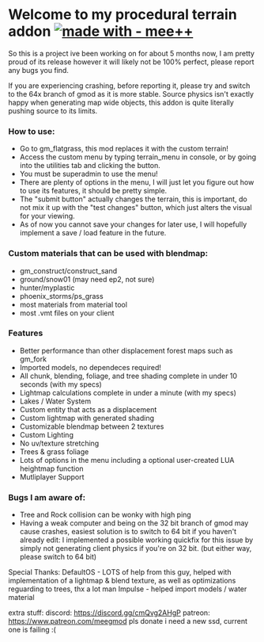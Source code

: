 # Welcome to my procedural terrain addon [![made with - mee++](https://img.shields.io/badge/made_with-mee%2B%2B-2ea44f)](https://)  

So this is a project ive been working on for about 5 months now, I am pretty proud of its release however it will likely not be 100% perfect, please report any bugs you find.

If you are experiencing crashing, before reporting it, please try and switch to the 64x branch of gmod as it is more stable. Source physics isn't exactly happy when generating map wide objects, this addon is quite literally pushing source to its limits.

### How to use:
- Go to gm_flatgrass, this mod replaces it with the custom terrain!
- Access the custom menu by typing terrain_menu in console, or by going into the utilities tab and clicking the button.
- You must be superadmin to use the menu!
- There are plenty of options in the menu, I will just let you figure out how to use its features, it should be pretty simple.
- The "submit button" actually changes the terrain, this is important, do not mix it up with the "test changes" button, which just alters the visual for your viewing.
- As of now you cannot save your changes for later use, I will hopefully implement a save / load feature in the future.

### Custom materials that can be used with blendmap:
- gm_construct/construct_sand
- ground/snow01 (may need ep2, not sure)
- hunter/myplastic
- phoenix_storms/ps_grass
- most materials from material tool
- most .vmt files on your client

### Features
- Better performance than other displacement forest maps such as gm_fork
- Imported models, no dependeces required!
- All chunk, blending, foliage, and tree shading complete in under 10 seconds (with my specs)
- Lightmap calculations complete in under a minute (with my specs)
- Lakes / Water System
- Custom entity that acts as a displacement
- Custom lightmap with generated shading
- Customizable blendmap between 2 textures
- Custom Lighting
- No uv/texture stretching
- Trees & grass foliage
- Lots of options in the menu including a optional user-created LUA heightmap function
- Mutliplayer Support

### Bugs I am aware of:
- Tree and Rock collision can be wonky with high ping
- Having a weak computer and being on the 32 bit branch of gmod may cause crashes, easiest solution is to switch to 64 bit if you haven't already
edit: I implemented a possible working quickfix for this issue by simply not generating client physics if you're on 32 bit. (but either way, please switch to 64 bit)

Special Thanks:
DefaultOS - LOTS of help from this guy, helped with implementation of a lightmap & blend texture, as well as optimizations reguarding to trees, thx a lot man
Impulse - helped import models / water material

extra stuff:
discord: https://discord.gg/cmQvg2AHgP
patreon: https://www.patreon.com/meegmod
pls donate i need a new ssd, current one is failing :(


